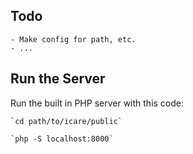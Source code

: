## Todo

	- Make config for path, etc. 
	- ...

## Run the Server

Run the built in PHP server with this code:

	`cd path/to/icare/public`

	`php -S localhost:8000`